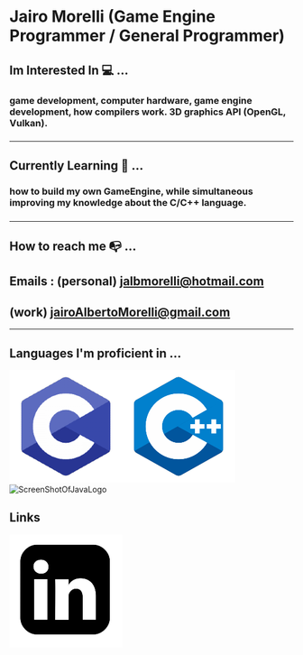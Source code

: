 # Jairo Morelli (Game Engine Programmer / General Programmer)
## Im Interested In :computer: ... 
<h3>game development, computer hardware, game engine development, how compilers work. 3D 
graphics API (OpenGL, Vulkan).<h3>

---
## Currently Learning :memo: ... 
<h3> how to build my own GameEngine, while simultaneous improving my knowledge about the C/C++ language. <h3>

---
## How to reach me :mailbox_with_no_mail: ... 
## Emails : (personal) jalbmorelli@hotmail.com 
## (work) jairoAlbertoMorelli@gmail.com 
---
## Languages I'm proficient in ... 

![ScreenshotOfCLogo](CLogoE.png)![ScreenshotOFCPLUSPLUSLOGO](C++E.png)![ScreenShotOfJavaLogo](Javalogo1E.png)

## Links 
[![ScreenshotOfLinkedInLogo](LinkedInLogo.png)](https://www.linkedin.com/in/jairo-morelli-b1018514b)